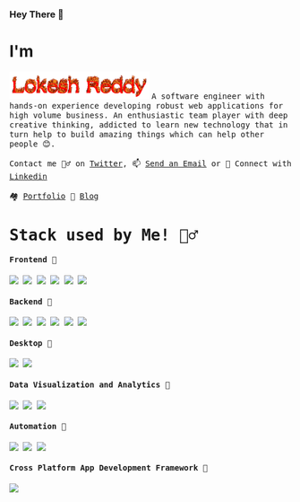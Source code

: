 ### Hey There 👋

<p align="center">
  <h1>I'm</h1> <img src="https://github.com/lokeshreddy007/PythonQMLProject/blob/master/lokeshreddy.gif" width="250px">
  <samp>A software engineer with hands-on experience developing robust web applications for high volume business. An enthusiastic team player with deep creative thinking, addicted to learn new technology that in turn help to build amazing things which can help other people 😊.
     <br><br>Contact me 🧛‍♂️ on <a href="https://twitter.com/lokeshrocks7">Twitter</a>, 📫 <a href="mailto:lokeshreddy@gmail.com">Send an Email</a> or 💬 Connect with <a href="https://www.linkedin.com/in/lokesh-reddy7/">Linkedin</a>
     <br><br>🏘️ <a href="https://lokeshreddy007.netlify.app">Portfolio</a> 🏹 <a href="https://lokeshreddy007.netlify.app/blog">Blog</a>
</p> 
<h1>Stack used by Me! 🧛‍♂️ </h1>
<h4> Frontend 🏹 <h4>
    <img src="https://img.shields.io/badge/HTML5-FF5733"/>
    <img src="https://img.shields.io/badge/CSS-41AEDE"/>
    <img src="https://img.shields.io/badge/JavaScript-cccc00"/>
    <img src="https://img.shields.io/badge/React.js-33bbff"/>
    <img src="https://img.shields.io/badge/Vue.js-42b883"/>
  <img src="https://img.shields.io/badge/Bootstrap-553D7C"/>
  <br>
  <h4> Backend 🏹 <h4>
    <img src="https://img.shields.io/badge/Codeigniter-ff6600"/>
    <img src="https://img.shields.io/badge/Laravel-f55247"/>
    <img src="https://img.shields.io/badge/Node-8cff1a"/>
    <img src="https://img.shields.io/badge/Express-333300"/>
    <img src="https://img.shields.io/badge/MYSQL-4479A1"/>
    <img src="https://img.shields.io/badge/MonogoDB-339933"/>
    <br>
     <h4> Desktop 🏹 <h4>
      <img src="https://img.shields.io/badge/QT/QML-339933"/>
      <img src="https://img.shields.io/badge/Electron-ff6600"/>
 <br>
      <h4> Data Visualization and Analytics 🏹 <h4>
      <img src="https://img.shields.io/badge/Grafana-F48020"/>
      <img src="https://img.shields.io/badge/Kibana-EF5198"/>
      <img src="https://img.shields.io/badge/elastic search-3FABD5"/>
  </p>
      <h4> Automation 🏹 <h4>
      <img src="https://img.shields.io/badge/Selenium-42B500"/>
      <img src="https://img.shields.io/badge/Cucumber-55BB67"/>
      <img src="https://img.shields.io/badge/Capybara-592668"/>
  </p>
        <h4> Cross Platform App Development Framework 🏹 <h4>
      <img src="https://img.shields.io/badge/Quasar-5AB5F7"/>
<!--
**lokeshreddy007/lokeshreddy007** is a ✨ _special_ ✨ repository because its `README.md` (this file) appears on your GitHub profile.

Here are some ideas to get you started:

- 🔭 I’m currently working on ...
- 🌱 I’m currently learning ...
- 👯 I’m looking to collaborate on ...
- 🤔 I’m looking for help with ...
- 💬 Ask me about ...
- 📫 How to reach me: ...
- 😄 Pronouns: ...
- ⚡ Fun fact: ...
-->
